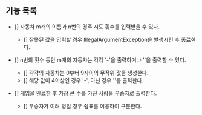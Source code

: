 ## 기능 목록

- [] 자동차 m개의 이름과 n번의 경주 시도 횟수를 입력받을 수 있다.
  - [] 잘못된 값을 입력할 경우 IllegalArgumentException을 발생시킨 후 종료한다.

- [] n번의 횟수 동안 m개의 자동차는 각각 '-'을 출력하거나 ''을 출력할 수 있다.
  - [] 각각의 자동차는 0부터 9사이의 무작위 값을 생성한다.
  - [] 해당 값이 4이상인 경우 '-', 아닌 경우 ''를 출력한다.

- [] 게임을 완료한 후 가장 큰 수를 가진 사람을 우승자로 출력한다.
  - [] 우승자가 여러 명일 경우 쉼표를 이용하여 구분한다.